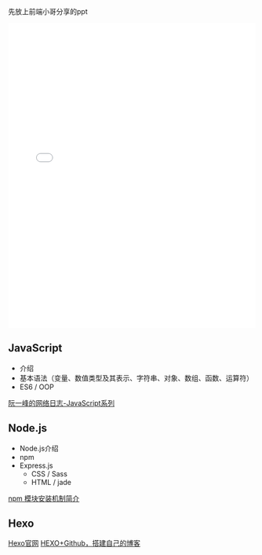  
先放上前端小哥分享的ppt
 
<iframe src="//slides.com/hiawe/deck/embed" width="100%" height="620" scrolling="no" frameborder="0" webkitallowfullscreen mozallowfullscreen allowfullscreen></iframe>


## JavaScript

- 介绍
- 基本语法（变量、数值类型及其表示、字符串、对象、数组、函数、运算符）
- ES6 / OOP

[阮一峰的网络日志-JavaScript系列](http://www.ruanyifeng.com/blog/javascript/)

## Node.js

- Node.js介绍
- npm
- Express.js
  - CSS / Sass
  - HTML / jade

[npm 模块安装机制简介](http://www.ruanyifeng.com/blog/2016/01/npm-install.html)

## Hexo

[Hexo官网](http://www.ruanyifeng.com/blog/javascript/)
[HEXO+Github，搭建自己的博客](http://leopardpan.github.io/2015/08/12/hexo/)

